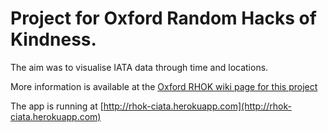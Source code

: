 Project for Oxford Random Hacks of Kindness.
===

The aim was to visualise IATA data through time and locations. 

More information is available at the [Oxford RHOK wiki page for this project](http://wiki.rhok.org/RHoK_4.0_-_Oxford/Projects/Visualising_Programme_Data)

The app is running at [http://rhok-ciata.herokuapp.com](http://rhok-ciata.herokuapp.com)
